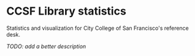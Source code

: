 # CCSF Library statistics

Statistics and visualization for City College of San Francisco's reference desk.

*TODO: add a better description*
